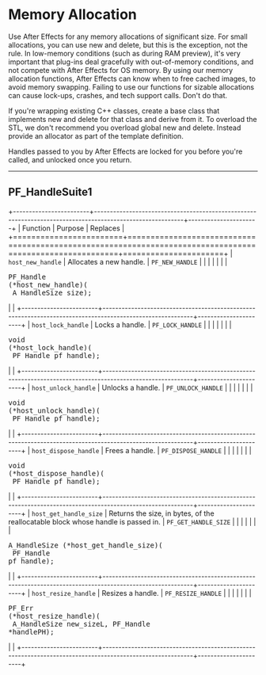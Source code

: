# Memory Allocation

Use After Effects for any memory allocations of significant size. For small allocations, you can use new and delete, but this is the exception, not the rule. In low-memory conditions (such as during RAM preview), it's very important that plug-ins deal gracefully with out-of-memory conditions, and not compete with After Effects for OS memory. By using our memory allocation functions, After Effects can know when to free cached images, to avoid memory swapping. Failing to use our functions for sizable allocations can cause lock-ups, crashes, and tech support calls. Don't do that.

If you're wrapping existing C++ classes, create a base class that implements new and delete for that class and derive from it. To overload the STL, we don't recommend you overload global new and delete. Instead provide an allocator as part of the template definition.

Handles passed to you by After Effects are locked for you before you're called, and unlocked once you return.

---

## PF_HandleSuite1

+------------------------+----------------------------------------------------------------------------------------------------------+----------------------+
|        Function        |                                                 Purpose                                                  |       Replaces       |
+========================+==========================================================================================================+======================+
| `host_new_handle`      | Allocates a new handle.                                                                                  | `PF_NEW_HANDLE`      |
|                        |                                                                                                          |                      |
|                        | <pre lang="cpp">PF_Handle (*host_new_handle)(<br/>  A_HandleSize size);</pre>                            |                      |
+------------------------+----------------------------------------------------------------------------------------------------------+----------------------+
| `host_lock_handle`     | Locks a handle.                                                                                          | `PF_LOCK_HANDLE`     |
|                        |                                                                                                          |                      |
|                        | <pre lang="cpp">void (*host_lock_handle)(<br/>  PF_Handle pf_handle);</pre>                              |                      |
+------------------------+----------------------------------------------------------------------------------------------------------+----------------------+
| `host_unlock_handle`   | Unlocks a handle.                                                                                        | `PF_UNLOCK_HANDLE`   |
|                        |                                                                                                          |                      |
|                        | <pre lang="cpp">void (*host_unlock_handle)(<br/>  PF_Handle pf_handle);</pre>                            |                      |
+------------------------+----------------------------------------------------------------------------------------------------------+----------------------+
| `host_dispose_handle`  | Frees a handle.                                                                                          | `PF_DISPOSE_HANDLE`  |
|                        |                                                                                                          |                      |
|                        | <pre lang="cpp">void (*host_dispose_handle)(<br/>  PF_Handle pf_handle);</pre>                           |                      |
+------------------------+----------------------------------------------------------------------------------------------------------+----------------------+
| `host_get_handle_size` | Returns the size, in bytes, of the reallocatable block whose handle is passed in.                        | `PF_GET_HANDLE_SIZE` |
|                        |                                                                                                          |                      |
|                        | <pre lang="cpp">A_HandleSize (*host_get_handle_size)(<br/>  PF_Handle pf_handle);</pre>                  |                      |
+------------------------+----------------------------------------------------------------------------------------------------------+----------------------+
| `host_resize_handle`   | Resizes a handle.                                                                                        | `PF_RESIZE_HANDLE`   |
|                        |                                                                                                          |                      |
|                        | <pre lang="cpp">PF_Err (*host_resize_handle)(<br/>  A_HandleSize new_sizeL, PF_Handle \*handlePH);</pre> |                      |
+------------------------+----------------------------------------------------------------------------------------------------------+----------------------+
